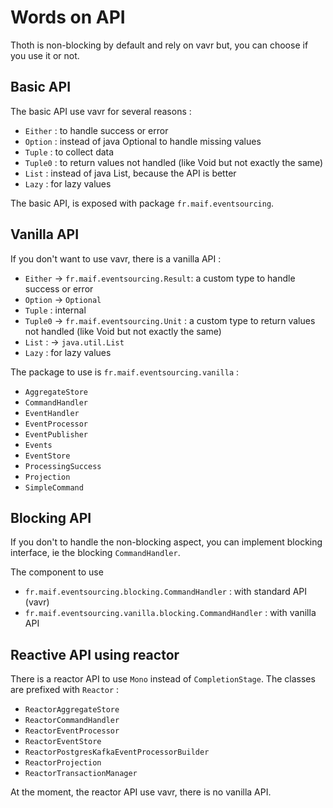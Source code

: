 # Words on API 

Thoth is non-blocking by default and rely on vavr but, you can choose if you use it or not.   



## Basic API

The basic API use vavr for several reasons : 
* `Either` : to handle success or error 
* `Option` : instead of java Optional to handle missing values 
* `Tuple` : to collect data
* `Tuple0` : to return values not handled (like Void but not exactly the same)
* `List` : instead of java List, because the API is better 
* `Lazy` : for lazy values 

The basic API, is exposed with package `fr.maif.eventsourcing`.  

## Vanilla API 

If you don't want to use vavr, there is a vanilla API : 
* `Either` -> `fr.maif.eventsourcing.Result`: a custom type to handle success or error
* `Option` -> `Optional` 
* `Tuple` : internal 
* `Tuple0` -> `fr.maif.eventsourcing.Unit` : a custom type to return values not handled (like Void but not exactly the same)
* `List` : -> `java.util.List`  
* `Lazy` : for lazy values

The package to use is `fr.maif.eventsourcing.vanilla` :
* `AggregateStore`
* `CommandHandler`
* `EventHandler`
* `EventProcessor`
* `EventPublisher`
* `Events`
* `EventStore`
* `ProcessingSuccess`
* `Projection`
* `SimpleCommand`


## Blocking API 

If you don't to handle the non-blocking aspect, you can implement blocking interface, ie the blocking `CommandHandler`. 

The component to use 
* `fr.maif.eventsourcing.blocking.CommandHandler` : with standard API (vavr)
* `fr.maif.eventsourcing.vanilla.blocking.CommandHandler` : with vanilla API

## Reactive API using reactor  

There is a reactor API to use `Mono` instead of `CompletionStage`. The classes are prefixed with `Reactor` : 
* `ReactorAggregateStore`
* `ReactorCommandHandler`
* `ReactorEventProcessor`
* `ReactorEventStore`
* `ReactorPostgresKafkaEventProcessorBuilder`
* `ReactorProjection`
* `ReactorTransactionManager`

At the moment, the reactor API use vavr, there is no vanilla API. 